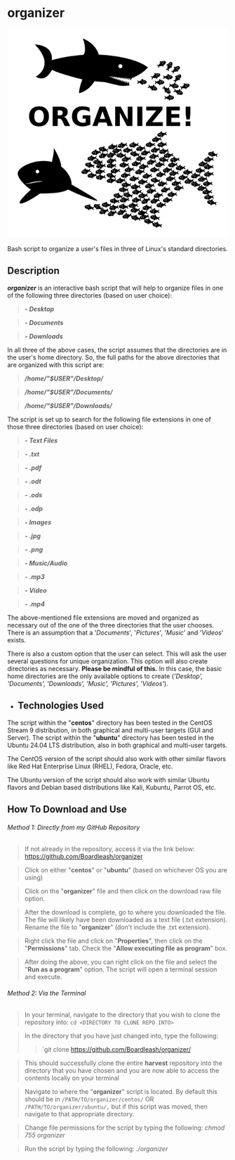 # organizer
![Alt text](./images/organize.png)

Bash script to organize a user's files in three of Linux's standard directories.

## Description

***organizer*** is an interactive bash script that will help to organize files in one of the following three directories (based on user choice):

>	***- Desktop***

>	***- Documents***
 
>	***- Downloads***

In all three of the above cases, the script assumes that the directories are in the user's home directory.  So, the full paths for the above directories that are organized with this script are:

>	***/home/"$USER"/Desktop/***

>	***/home/"$USER"/Documents/***

>	***/home/"$USER"/Downloads/***

The script is set up to search for the following file extensions in one of those three directories (based on user choice):

>***- Text Files***

>    ***- .txt***

>    ***- .pdf***

>    ***- .odt***

>    ***- .ods***

>    ***- .odp***


>***- Images***

>    ***- .jpg***

>    ***- .png***


>***- Music/Audio***

>    ***- .mp3***

>    ***- Video***

>    ***- .mp4***


The above-mentioned file extensions are moved and organized as necessary out of the one of the three directories that the user chooses.  There is an assumption that a '*Documents*', '*Pictures*', '*Music*' and '*Videos*' exists.

There is also a custom option that the user can select.  This will ask the user several questions for unique organization.  This option will also create directories as necessary.  **Please be mindful of this.**  In this case, the basic home directories are the only available options to create (*'Desktop', 'Documents', 'Downloads', 'Music', 'Pictures', 'Videos'*).

- ## Technologies Used

The script within the "**centos**" directory has been tested in the CentOS Stream 9 distribution, in both graphical and multi-user targets (GUI and Server).  The script within the "**ubuntu**" directory has been tested in the Ubuntu 24.04 LTS distribution, also in both graphical and multi-user targets.

The CentOS version of the script should also work with other similar flavors like Red Hat Enterprise Linux (RHEL), Fedora, Oracle, etc.

The Ubuntu version of the script should also work with similar Ubuntu flavors and Debian based distributions like Kali, Kubuntu, Parrot OS, etc.

## How To Download and Use

###### Method 1: Directly from my GitHub Repository

>	If not already in the repository, access it via the link below:
>		https://github.com/Boardleash/organizer

>	Click on either "**centos**" or "**ubuntu**" (based on whichever OS you are using)

>	Click on the "**organizer**" file and then click on the download raw file option.

>	After the download is complete, go to where you downloaded the file.  The file will likely have been downloaded as a text file (.txt extension).  Rename the file to "**organizer**" (don't include the .txt extension).

>	Right click the file and click on "**Properties**", then click on the "**Permissions**" tab.  Check the "**Allow executing file as program**" box.

>	After doing the above, you can right click on the file and select the "**Run as a program**" option.  The script will open a terminal session and execute.

###### Method 2: Via the Terminal

>	In your terminal, navigate to the directory that you wish to clone the repository into:
>	`cd <DIRECTORY TO CLONE REPO INTO>`

>	In the directory that you have just changed into, type the following:
>	> `git clone https://github.com/Boardleash/organizer/

>	This should successfully clone the entire **harvest** repository into the directory that you have chosen and you are now able to access the contents locally on your terminal

>	Navigate to where the "**organizer**" script is located.  By default this should be in `/PATH/TO/organizer/centos/` OR `/PATH/TO/organizer/ubuntu/,` but if this script was moved, then navigate to that appropriate directory.

>	Change file permissions for the script by typing the following:
>		*chmod 755 organizer*

>	Run the script by typing the following:
>		*./organizer*
